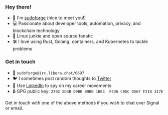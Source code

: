 ### Hey there!

* :wave:     I'm [sudoforge][website] (nice to meet you!)
* :computer: Passionate about developer tools, automation, privacy, and blockchain technology
* :penguin:  Linux junkie and open source fanatic
* :hammer_and_wrench: I love using Rust, Golang, containers, and Kubernetes to tackle problems

### Get in touch

* :page_facing_up: `sudoforge@irc.libera.chat/6697`
* :bird:           I sometimes post random thoughts to [Twitter][twitter]
* :briefcase:      Use [LinkedIn][linkedin] to spy on my career movements
* :lock:           GPG public key: `2792 5D4B D9BB 89BB 1BE3  F436 C05C D567 F218 317E`

Get in touch with one of the above methods if you wish to chat over Signal or email.

[website]: https://sudoforge.com "Personal website"
[twitter]: https://twitter.com/sudoforge "Twitter Profile"
[linkedin]: https://linkedin.com/in/sudoforge "LinkedIn Profile"
